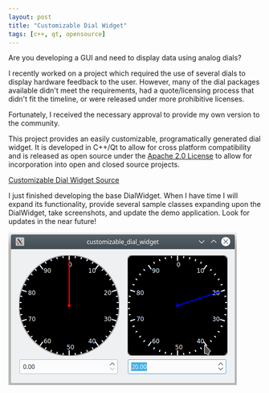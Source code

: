 ```yaml
---
layout: post
title: "Customizable Dial Widget"
tags: [c++, qt, opensource]
---
```


Are you developing a GUI and need to display data using analog dials?

I recently worked on a project which required the use of several dials to display hardware feedback to the user.  However, many of the dial packages available didn't meet the requirements, had a quote/licensing process that didn't fit the timeline, or were released under more prohibitive licenses.

Fortunately, I received the necessary approval to provide my own version to the community.

This project provides an easily customizable, programatically generated dial widget.  It is developed in C++/Qt to allow for cross platform compatibility and is released as open source under the [Apache 2.0 License](https://opensource.org/licenses/Apache-2.0) to allow for incorporation into open and closed source projects.


[Customizable Dial Widget Source](https://github.com/PatrickHenson/customizable_dial_widget)


I just finished developing the base DialWidget.  When I have time I will expand its functionality, provide several sample classes expanding upon the DialWidget, take screenshots, and update the demo application.  Look for updates in the near future!

![C++ Qt DialWidget](https://github.com/PatrickHenson/customizable_dial_widget/blob/master/demo_images/dials.png?raw=true "Dial Widgets")
